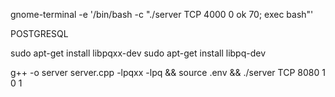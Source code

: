 gnome-terminal -e '/bin/bash -c "./server TCP 4000 0 ok 70; exec bash"'

POSTGRESQL

sudo apt-get install libpqxx-dev
sudo apt-get install libpq-dev

g++ -o server server.cpp -lpqxx -lpq && source .env &&  ./server TCP 8080 1 0 1

